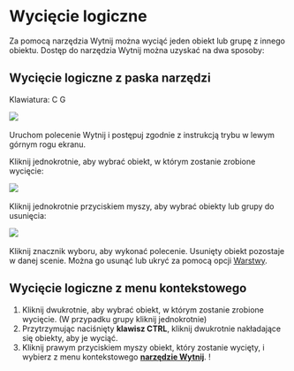 # Wycięcie logiczne

Za pomocą narzędzia Wytnij można wyciąć jeden obiekt lub grupę z innego obiektu. Dostęp do narzędzia Wytnij można uzyskać na dwa sposoby:

## Wycięcie logiczne z paska narzędzi

Klawiatura: C G

![](../.gitbook/assets/cut\_tool.png)

Uruchom polecenie Wytnij i postępuj zgodnie z instrukcją trybu w lewym górnym rogu ekranu.

Kliknij jednokrotnie, aby wybrać obiekt, w którym zostanie zrobione wycięcie:

![](../.gitbook/assets/boolean\_cut.png)

Kliknij jednokrotnie przyciskiem myszy, aby wybrać obiekty lub grupy do usunięcia:

![](../.gitbook/assets/boolean\_cut2.png)

Kliknij znacznik wyboru, aby wykonać polecenie. Usunięty obiekt pozostaje w danej scenie. Można go usunąć lub ukryć za pomocą opcji [Warstwy](layers.md).

## Wycięcie logiczne z menu kontekstowego

1. Kliknij dwukrotnie, aby wybrać obiekt, w którym zostanie zrobione wycięcie. (W przypadku grupy kliknij jednokrotnie)
2. Przytrzymując naciśnięty **klawisz CTRL**, kliknij dwukrotnie nakładające się obiekty, aby je wyciąć.
3. Kliknij prawym przyciskiem myszy obiekt, który zostanie wycięty, i wybierz z menu kontekstowego [**narzędzie Wytnij**](https://github.com/FormIt3D/autodesk-formit-360-windows-help/tree/c377e7b8a3b8e43e684321d0b7de867608d317a3/tool-library/boolean-operations.md). \![](<../.gitbook/assets/cut tool.png>)
